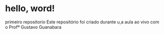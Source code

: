 # hello, word!
 primeiro repositorio
 Este repositório foi criado durante u,a aula ao vivo com o Profº Gustavo Guanabara
